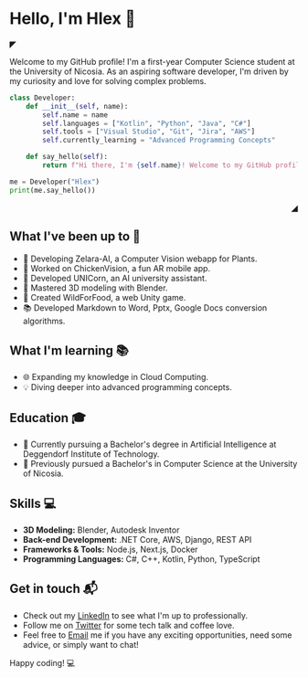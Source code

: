 # Hello, I'm Hlex 👋

<p align="left">
  <strong> ◤</strong>
</p>

Welcome to my GitHub profile! I'm a first-year Computer Science student at the University of Nicosia. As an aspiring software developer, I'm driven by my curiosity and love for solving complex problems.

```python
class Developer:
    def __init__(self, name):
        self.name = name
        self.languages = ["Kotlin", "Python", "Java", "C#"]
        self.tools = ["Visual Studio", "Git", "Jira", "AWS"]
        self.currently_learning = "Advanced Programming Concepts"

    def say_hello(self):
        return f"Hi there, I'm {self.name}! Welcome to my GitHub profile!"

me = Developer("Hlex")
print(me.say_hello())
```

<p align="right">
  <strong>◢ </strong>
</p>

## What I've been up to 🚀

- 🌱 Developing Zelara-AI, a Computer Vision webapp for Plants.
- 🐔 Worked on ChickenVision, a fun AR mobile app.
- 🦄 Developed UNICorn, an AI university assistant.
- 🎨 Mastered 3D modeling with Blender.
- 🦊 Created WildForFood, a web Unity game.
- 📚 Developed Markdown to Word, Pptx, Google Docs conversion algorithms.

## What I'm learning 📚
- 🌐 Expanding my knowledge in Cloud Computing.
- 💡 Diving deeper into advanced programming concepts.

## Education 🎓

- 🤖 Currently pursuing a Bachelor's degree in Artificial Intelligence at Deggendorf Institute of Technology.
- 🏫 Previously pursued a Bachelor's in Computer Science at the University of Nicosia.

## Skills 💻

- **3D Modeling:** Blender, Autodesk Inventor
- **Back-end Development:** .NET Core, AWS, Django, REST API
- **Frameworks & Tools:** Node.js, Next.js, Docker
- **Programming Languages:** C#, C++, Kotlin, Python, TypeScript

## Get in touch 📬

- Check out my [LinkedIn](https://www.linkedin.com/in/hlexnc/) to see what I'm up to professionally.
- Follow me on [Twitter](https://twitter.com/HlexNC) for some tech talk and coffee love.
- Feel free to [Email](mailto:hlexhelftd@gmail.com) me if you have any exciting opportunities, need some advice, or simply want to chat!

Happy coding! 💻
